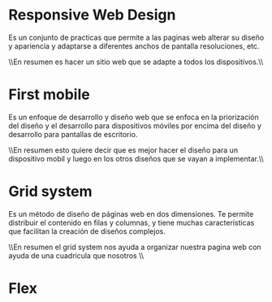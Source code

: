 # Responsive Web Design

Es un conjunto de practicas que permite a las paginas web alterar su diseño y apariencia y adaptarse a diferentes anchos de pantalla resoluciones, etc.

\\\\En resumen es hacer un sitio web que se adapte a todos los dispositivos.\\\\


# First mobile

Es un enfoque de desarrollo y diseño web que se enfoca en la priorización del diseño y el desarrollo para dispositivos móviles por encima del diseño y desarrollo para pantallas de escritorio.

\\\\En resumen esto quiere decir que es mejor hacer el diseño para un dispositivo mobil y luego en los otros diseños que se vayan a implementar.\\\\


# Grid system

Es un método de diseño de páginas web en dos dimensiones. Te permite distribuir el contenido en filas y columnas, y tiene muchas características que facilitan la creación de diseños complejos.


\\\\En resumen el grid system nos ayuda a organizar nuestra pagina web con ayuda de una cuadricula que nosotros \\\\


# Flex